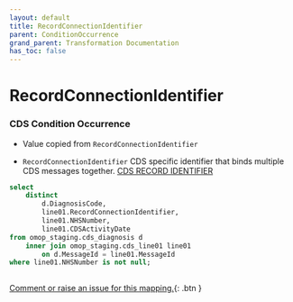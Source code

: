 ```yaml
---
layout: default
title: RecordConnectionIdentifier
parent: ConditionOccurrence
grand_parent: Transformation Documentation
has_toc: false
---
```

# RecordConnectionIdentifier
### CDS Condition Occurrence
* Value copied from `RecordConnectionIdentifier`

* `RecordConnectionIdentifier` CDS specific identifier that binds multiple CDS messages together. [CDS RECORD IDENTIFIER]()

```sql
select
	distinct
		d.DiagnosisCode,
		line01.RecordConnectionIdentifier,
		line01.NHSNumber,
		line01.CDSActivityDate
from omop_staging.cds_diagnosis d
	inner join omop_staging.cds_line01 line01
		on d.MessageId = line01.MessageId
where line01.NHSNumber is not null;
	
```


[Comment or raise an issue for this mapping.](https://github.com/answerdigital/oxford-omop-data-mapper/issues/new?title=OMOP%20ConditionOccurrence%20table%20RecordConnectionIdentifier%20field%20CDS%20Condition%20Occurrence%20mapping){: .btn }
